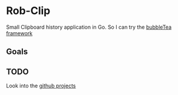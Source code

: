 # Rob-Clip

Small Clipboard history application in Go.
So I can try the [bubbleTea framework](https://github.com/charmbracelet/bubbletea)

## Goals

## TODO

Look into the [github projects](https://github.com/Vico1993/rob-clip/projects/2)
